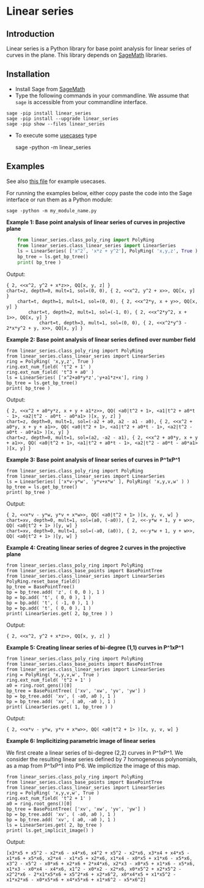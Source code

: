 # Linear series 


## Introduction

Linear series is a Python library for base point analysis for linear series of curves in the plane. 
This library depends on [SageMath](https://SageMath.org) libraries.

## Installation

* Install Sage from [SageMath](https://SageMath.org) 
* Type the following commands in your commandline. 
  We assume that `sage` is accessible from your commandline interface.
```    
sage -pip install linear_series
sage -pip install --upgrade linear_series
sage -pip show --files linear_series
```    
* To execute some [usecases](https://github.com/niels-lubbes/linear_series/blob/master/linear_series/src/linear_series/__main__.py) type
    
    sage -python -m linear_series

## Examples

See also [this file](https://github.com/niels-lubbes/linear_series/blob/master/linear_series/src/linear_series/__main__.py) 
for example usecases. 

For running the examples below, either copy paste the code into the Sage interface or run them as a Python module:

    sage -python -m my_module_name.py


__Example 1: Base point analysis of linear series of curves in projective plane__
```python
    from linear_series.class_poly_ring import PolyRing
    from linear_series.class_linear_series import LinearSeries    
    ls = LinearSeries( ['x^2', 'x*z + y^2'], PolyRing( 'x,y,z', True ) )
    bp_tree = ls.get_bp_tree()
    print( bp_tree )
```
Output:

    { 2, <<x^2, y^2 + x*z>>, QQ[x, y, z] }
    chart=z, depth=0, mult=1, sol=(0, 0), { 2, <<x^2, y^2 + x>>, QQ[x, y] }
        chart=t, depth=1, mult=1, sol=(0, 0), { 2, <<x^2*y, x + y>>, QQ[x, y] }
            chart=t, depth=2, mult=1, sol=(-1, 0), { 2, <<x^2*y^2, x + 1>>, QQ[x, y] }
                chart=t, depth=3, mult=1, sol=(0, 0), { 2, <<x^2*y^3 - 2*x*y^2 + y, x>>, QQ[x, y] } 

__Example 2: Base point analysis of linear series defined over number field__

    from linear_series.class_poly_ring import PolyRing
    from linear_series.class_linear_series import LinearSeries      
    ring = PolyRing( 'x,y,z', True )
    ring.ext_num_field( 't^2 + 1' )
    ring.ext_num_field( 't^3 + a0' )
    ls = LinearSeries( ['x^2+a0*y*z','y+a1*z+x'], ring )
    bp_tree = ls.get_bp_tree()
    print( bp_tree )

Output:

    { 2, <<x^2 + a0*y*z, x + y + a1*z>>, QQ( <a0|t^2 + 1>, <a1|t^2 + a0*t - 1>, <a2|t^2 - a0*t - a0*a1> )[x, y, z] }
    chart=z, depth=0, mult=1, sol=(-a2 + a0, a2 - a1 - a0), { 2, <<x^2 + a0*y, x + y + a1>>, QQ( <a0|t^2 + 1>, <a1|t^2 + a0*t - 1>, <a2|t^2 - a0*t - a0*a1> )[x, y] }
    chart=z, depth=0, mult=1, sol=(a2, -a2 - a1), { 2, <<x^2 + a0*y, x + y + a1>>, QQ( <a0|t^2 + 1>, <a1|t^2 + a0*t - 1>, <a2|t^2 - a0*t - a0*a1> )[x, y] } 

__Example 3: Base point analysis of linear series of curves in P^1xP^1__

    from linear_series.class_poly_ring import PolyRing
    from linear_series.class_linear_series import LinearSeries      
    ls = LinearSeries( ['x*v-y*w', 'y*v+x*w' ], PolyRing( 'x,y,v,w' ) )
    bp_tree = ls.get_bp_tree()
    print( bp_tree )
    
Output:    
    
    { 2, <<x*v - y*w, y*v + x*w>>, QQ( <a0|t^2 + 1> )[x, y, v, w] }
    chart=xv, depth=0, mult=1, sol=(a0, (-a0)), { 2, <<-y*w + 1, y + w>>, QQ( <a0|t^2 + 1> )[y, w] }
    chart=xv, depth=0, mult=1, sol=(-a0, (a0)), { 2, <<-y*w + 1, y + w>>, QQ( <a0|t^2 + 1> )[y, w] } 

__Example 4: Creating linear series of degree 2 curves in the projective plane__

    from linear_series.class_poly_ring import PolyRing
    from linear_series.class_base_points import BasePointTree
    from linear_series.class_linear_series import LinearSeries   
    PolyRing.reset_base_field()
    bp_tree = BasePointTree()
    bp = bp_tree.add( 'z', ( 0, 0 ), 1 )
    bp = bp.add( 't', ( 0, 0 ), 1 )
    bp = bp.add( 't', ( -1, 0 ), 1 )
    bp = bp.add( 't', ( 0, 0 ), 1 )   
    print( LinearSeries.get( 2, bp_tree ) )

Output:

    { 2, <<x^2, y^2 + x*z>>, QQ[x, y, z] }
__Example 5: Creating linear series of bi-degree (1,1) curves in P^1xP^1__     

    from linear_series.class_poly_ring import PolyRing
    from linear_series.class_base_points import BasePointTree
    from linear_series.class_linear_series import LinearSeries  
    ring = PolyRing( 'x,y,v,w', True )
    ring.ext_num_field( 't^2 + 1' )
    a0 = ring.root_gens()[0]
    bp_tree = BasePointTree( ['xv', 'xw', 'yv', 'yw'] )
    bp = bp_tree.add( 'xv', ( -a0, a0 ), 1 )
    bp = bp_tree.add( 'xv', ( a0, -a0 ), 1 )
    print( LinearSeries.get( 1, bp_tree ) )
    
Output:    
    
    { 2, <<x*v - y*w, y*v + x*w>>, QQ( <a0|t^2 + 1> )[x, y, v, w] }        

__Example 6: Implicitizing parametric image of linear series__

We first create a linear series of bi-degree (2,2) curves in P^1xP^1. We consider the resulting linear series 
defined by 7 homogeneous polynomials, as a map from P^1xP^1 into P^6. We implicitize the image of this map.

    from linear_series.class_poly_ring import PolyRing
    from linear_series.class_base_points import BasePointTree
    from linear_series.class_linear_series import LinearSeries  
    ring = PolyRing( 'x,y,v,w', True )
    ring.ext_num_field( 't^2 + 1' )
    a0 = ring.root_gens()[0]
    bp_tree = BasePointTree( ['xv', 'xw', 'yv', 'yw'] )
    bp = bp_tree.add( 'xv', ( -a0, a0 ), 1 )
    bp = bp_tree.add( 'xv', ( a0, -a0 ), 1 )
    ls = LinearSeries.get( 2, bp_tree )
    print( ls.get_implicit_image() )

Output:  

    [x3*x5 + x5^2 - x2*x6 - x4*x6, x4^2 + x5^2 - x2*x6, x3*x4 + x4*x5 - x1*x6 + x5*x6, x2*x4 - x1*x5 + x2*x6, x1*x4 - x0*x5 + x1*x6 - x5*x6, x3^2 - x5^2 - x0*x6 + x2*x6 + 2*x4*x6, x2*x3 - x0*x5 + x1*x6 - x5*x6, x1*x3 - x0*x4 - x4*x6, x1^2 - x0*x2 - x2*x6, x0*x5^2 + x2*x5^2 - x2^2*x6 - 2*x1*x5*x6 + x5^2*x6 + x2*x6^2, x0*x4*x5 + x1*x5^2 - x1*x2*x6 - x0*x5*x6 + x4*x5*x6 + x1*x6^2 - x5*x6^2] 

     
    